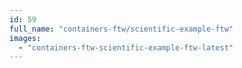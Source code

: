 ```yaml
---
id: 59
full_name: "containers-ftw/scientific-example-ftw"
images: 
  - "containers-ftw-scientific-example-ftw-latest"
---
```

